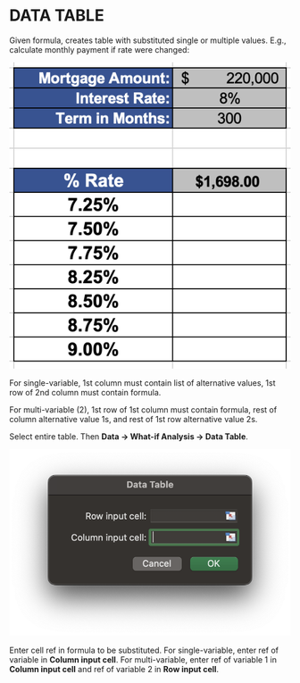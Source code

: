# DATA TABLE

Given formula, creates table with substituted single or multiple values. E.g., calculate monthly payment if rate were changed:

![Data Table](/assets/data-table.png)

For single-variable, 1st column must contain list of alternative values, 1st row of 2nd column must contain formula.

For multi-variable (2), 1st row of 1st column must contain formula, rest of column alternative value 1s, and rest of 1st row alternative value 2s.

Select entire table. Then **Data &rarr; What-if Analysis &rarr; Data Table**.

![Data Table Input](/assets/data-table-input.png)

Enter cell ref in formula to be substituted.
For single-variable, enter ref of variable in **Column input cell**.
For multi-variable, enter ref of variable 1 in **Column input cell** and ref of variable 2 in **Row input cell**.
